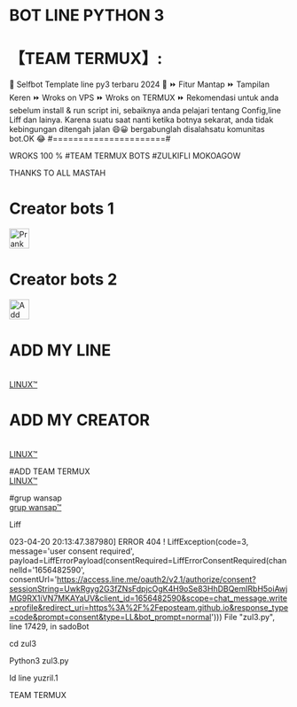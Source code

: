 # BOT LINE PYTHON 3

# 【TEAM TERMUX】:

🔘 Selfbot Template line py3 terbaru 2024 🔘 ⏩ Fitur Mantap ⏩ Tampilan Keren ⏩ Wroks on VPS ⏩ Wroks on TERMUX ⏩ Rekomendasi untuk anda sebelum install & run script ini, sebaiknya anda pelajari tentang Config,line Liff dan lainya.
Karena suatu saat nanti ketika botnya sekarat, anda tidak kebingungan ditengah jalan 😄😀 bergabunglah disalahsatu komunitas bot.OK 😂 #======================#

WROKS 100 %
#TEAM TERMUX BOTS #ZULKIFLI MOKOAGOW

THANKS TO ALL MASTAH

# Creator bots 1
<a href="https://line.me/R/ti/p/~zul.1.01"><img height="36" border="0" alt="PrankBots" src="https://scdn.line-apps.com/n/line_add_friends/btn/en.png"></a>
# Creator bots 2
<a href="https://line.me/R/ti/p/~@936qdoju"><img height="36" border="0" alt="Add Friend" src="https://scdn.line-apps.com/n/line_add_friends/btn/en.png"></a>


# ADD MY LINE
<br> <a href="https://line.me/ti/p/~yuzril.1">LINUX™</a>

# ADD MY CREATOR
<br> <a href="https://line.me/ti/p/~yuzril.1">LINUX™</a>

#ADD TEAM TERMUX
<br> <a href="https://line.me/ti/p/~yuzril.1">LINUX™</a>

#grup wansap
<br> <a href="https://chat.whatsapp.com/LrynTVHbjN2BRzFRcMKrMu">grup wansap™</a>


Liff


023-04-20 20:13:47.387980] ERROR 404 !
LiffException(code=3, message='user consent required', payload=LiffErrorPayload(consentRequired=LiffErrorConsentRequired(channelId='1656482590', consentUrl='https://access.line.me/oauth2/v2.1/authorize/consent?sessionString=UwkRgyg2G3fZNsFdpjcOgK4H9oSe83HhDBQemIRbH5oiAwjMG9RX1iVN7MKAYaUV&client_id=1656482590&scope=chat_message.write+profile&redirect_uri=https%3A%2F%2Feposteam.github.io&response_type=code&prompt=consent&type=LL&bot_prompt=normal')))
  File "zul3.py", line 17429, in sadoBot




cd zul3

Python3 zul3.py


Id line yuzril.1

TEAM TERMUX



